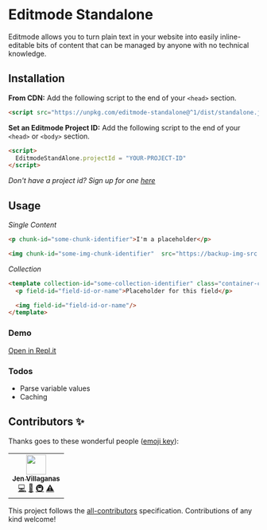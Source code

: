 # Editmode Standalone

Editmode allows you to turn plain text in your website into easily inline-editable bits of content that can be managed by anyone with no technical knowledge.

## Installation
**From CDN:** Add the following script to the end of your `<head>` section.
```HTML
<script src="https://unpkg.com/editmode-standalone@^1/dist/standalone.js"></script>
```

**Set an Editmode Project ID:** Add the following script to the end of your `<head>` or `<body>` section.
```HTML
<script>
  EditmodeStandAlone.projectId = "YOUR-PROJECT-ID"
</script>
```
*Don't have a project id? Sign up for one [here](https://editmode.com/users/sign_up?private_beta=true)*


## Usage

*Single Content*
```HTML
<p chunk-id="some-chunk-identifier">I'm a placeholder</p>

<img chunk-id="some-img-chunk-identifier"  src="https://backup-img-src.png"/>
```

*Collection*
```HTML
<template collection-id="some-collection-identifier" class="container-class" itemClass="classForEachItems">
  <p field-id="field-id-or-name">Placeholder for this field</p>

  <img field-id="field-id-or-name"/>
</template>
```

### Demo
[Open in Repl.it](https://repl.it/@jengkarlong/EditmodeStandAlone-Example)

### Todos
- Parse variable values
- Caching



## Contributors ✨

Thanks goes to these wonderful people ([emoji key](https://allcontributors.org/docs/en/emoji-key)):

<!-- ALL-CONTRIBUTORS-LIST:START - Do not remove or modify this section -->
<!-- prettier-ignore-start -->
<!-- markdownlint-disable -->
<table>
  <tr>
    <td align="center"><a href="https://github.com/puuripurii"><img src="https://avatars.githubusercontent.com/u/26903002?v=4?s=40" width="40px;" alt=""/><br /><sub><b>Jen Villaganas </b></sub></a><br /><a href="https://github.com/Editmodelabs/editmode-standalone/commits?author=puuripurii" title="Code">💻</a> <a href="https://github.com/Editmodelabs/editmode-standalone/commits?author=puuripurii" title="Documentation">📖</a> <a href="#infra-puuripurii" title="Infrastructure (Hosting, Build-Tools, etc)">🚇</a> <a href="https://github.com/Editmodelabs/editmode-standalone/commits?author=puuripurii" title="Tests">⚠️</a></td>
  </tr>
</table>

<!-- markdownlint-restore -->
<!-- prettier-ignore-end -->

<!-- ALL-CONTRIBUTORS-LIST:END -->

This project follows the [all-contributors](https://github.com/all-contributors/all-contributors) specification. Contributions of any kind welcome!